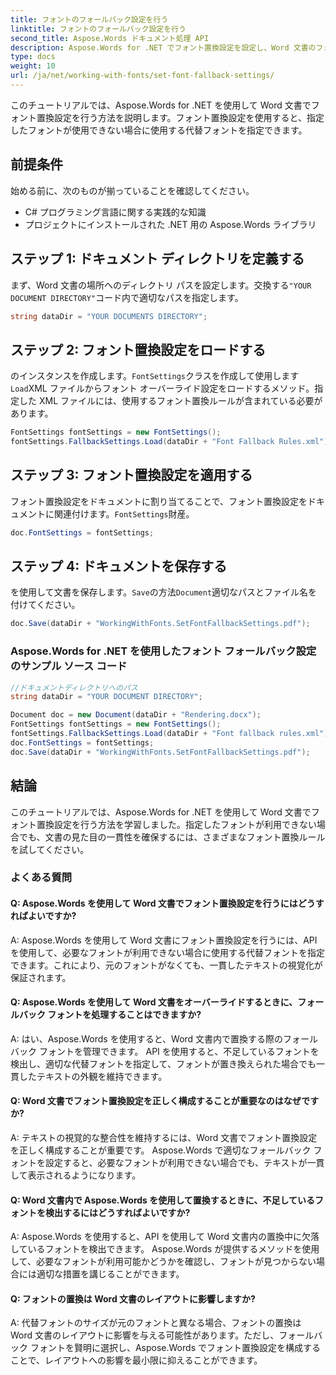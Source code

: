 ```yaml
---
title: フォントのフォールバック設定を行う
linktitle: フォントのフォールバック設定を行う
second_title: Aspose.Words ドキュメント処理 API
description: Aspose.Words for .NET でフォント置換設定を設定し、Word 文書のフォント置換をカスタマイズする方法を学びます。
type: docs
weight: 10
url: /ja/net/working-with-fonts/set-font-fallback-settings/
---
```

このチュートリアルでは、Aspose.Words for .NET を使用して Word 文書でフォント置換設定を行う方法を説明します。フォント置換設定を使用すると、指定したフォントが使用できない場合に使用する代替フォントを指定できます。

## 前提条件
始める前に、次のものが揃っていることを確認してください。
- C# プログラミング言語に関する実践的な知識
- プロジェクトにインストールされた .NET 用の Aspose.Words ライブラリ

## ステップ 1: ドキュメント ディレクトリを定義する
まず、Word 文書の場所へのディレクトリ パスを設定します。交換する`"YOUR DOCUMENT DIRECTORY"`コード内で適切なパスを指定します。

```csharp
string dataDir = "YOUR DOCUMENTS DIRECTORY";
```

## ステップ 2: フォント置換設定をロードする
のインスタンスを作成します。`FontSettings`クラスを作成して使用します`Load`XML ファイルからフォント オーバーライド設定をロードするメソッド。指定した XML ファイルには、使用するフォント置換ルールが含まれている必要があります。

```csharp
FontSettings fontSettings = new FontSettings();
fontSettings.FallbackSettings.Load(dataDir + "Font Fallback Rules.xml");
```

## ステップ 3: フォント置換設定を適用する
フォント置換設定をドキュメントに割り当てることで、フォント置換設定をドキュメントに関連付けます。`FontSettings`財産。

```csharp
doc.FontSettings = fontSettings;
```

## ステップ 4: ドキュメントを保存する
を使用して文書を保存します。`Save`の方法`Document`適切なパスとファイル名を付けてください。

```csharp
doc.Save(dataDir + "WorkingWithFonts.SetFontFallbackSettings.pdf");
```

### Aspose.Words for .NET を使用したフォント フォールバック設定のサンプル ソース コード 
```csharp
//ドキュメントディレクトリへのパス
string dataDir = "YOUR DOCUMENT DIRECTORY";

Document doc = new Document(dataDir + "Rendering.docx");
FontSettings fontSettings = new FontSettings();
fontSettings.FallbackSettings.Load(dataDir + "Font fallback rules.xml");
doc.FontSettings = fontSettings;
doc.Save(dataDir + "WorkingWithFonts.SetFontFallbackSettings.pdf");
```

## 結論
このチュートリアルでは、Aspose.Words for .NET を使用して Word 文書でフォント置換設定を行う方法を学習しました。指定したフォントが利用できない場合でも、文書の見た目の一貫性を確保するには、さまざまなフォント置換ルールを試してください。

### よくある質問

#### Q: Aspose.Words を使用して Word 文書でフォント置換設定を行うにはどうすればよいですか?

A: Aspose.Words を使用して Word 文書にフォント置換設定を行うには、API を使用して、必要なフォントが利用できない場合に使用する代替フォントを指定できます。これにより、元のフォントがなくても、一貫したテキストの視覚化が保証されます。

#### Q: Aspose.Words を使用して Word 文書をオーバーライドするときに、フォールバック フォントを処理することはできますか?

A: はい、Aspose.Words を使用すると、Word 文書内で置換する際のフォールバック フォントを管理できます。 API を使用すると、不足しているフォントを検出し、適切な代替フォントを指定して、フォントが置き換えられた場合でも一貫したテキストの外観を維持できます。

#### Q: Word 文書でフォント置換設定を正しく構成することが重要なのはなぜですか?

A: テキストの視覚的な整合性を維持するには、Word 文書でフォント置換設定を正しく構成することが重要です。 Aspose.Words で適切なフォールバック フォントを設定すると、必要なフォントが利用できない場合でも、テキストが一貫して表示されるようになります。

#### Q: Word 文書内で Aspose.Words を使用して置換するときに、不足しているフォントを検出するにはどうすればよいですか?

A: Aspose.Words を使用すると、API を使用して Word 文書内の置換中に欠落しているフォントを検出できます。 Aspose.Words が提供するメソッドを使用して、必要なフォントが利用可能かどうかを確認し、フォントが見つからない場合には適切な措置を講じることができます。

#### Q: フォントの置換は Word 文書のレイアウトに影響しますか?

A: 代替フォントのサイズが元のフォントと異なる場合、フォントの置換は Word 文書のレイアウトに影響を与える可能性があります。ただし、フォールバック フォントを賢明に選択し、Aspose.Words でフォント置換設定を構成することで、レイアウトへの影響を最小限に抑えることができます。